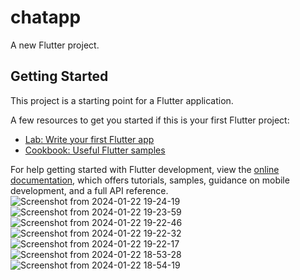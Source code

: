 # chatapp

A new Flutter project.

## Getting Started

This project is a starting point for a Flutter application.

A few resources to get you started if this is your first Flutter project:

- [Lab: Write your first Flutter app](https://docs.flutter.dev/get-started/codelab)
- [Cookbook: Useful Flutter samples](https://docs.flutter.dev/cookbook)

For help getting started with Flutter development, view the
[online documentation](https://docs.flutter.dev/), which offers tutorials,
samples, guidance on mobile development, and a full API reference.
![Screenshot from 2024-01-22 19-24-19](https://github.com/code-with-ian-lgtm/Minimal_Chatapp-x-Firebase_in_Flutter/assets/108881212/dfd22806-4a3c-4b2e-8081-a77e1d8ab48d)
![Screenshot from 2024-01-22 19-23-59](https://github.com/code-with-ian-lgtm/Minimal_Chatapp-x-Firebase_in_Flutter/assets/108881212/be80fe55-c3ce-4f2b-ae6f-96b8d98d2bb0)
![Screenshot from 2024-01-22 19-22-46](https://github.com/code-with-ian-lgtm/Minimal_Chatapp-x-Firebase_in_Flutter/assets/108881212/057f05f8-1082-438d-a3a7-c2387fc7fb0b)
![Screenshot from 2024-01-22 19-22-32](https://github.com/code-with-ian-lgtm/Minimal_Chatapp-x-Firebase_in_Flutter/assets/108881212/96a71c11-830b-4bb6-b36a-50d34fdca6d6)
![Screenshot from 2024-01-22 19-22-17](https://github.com/code-with-ian-lgtm/Minimal_Chatapp-x-Firebase_in_Flutter/assets/108881212/6924c071-d9e6-4edc-a1c1-d6fea99652ca)
![Screenshot from 2024-01-22 18-53-28](https://github.com/code-with-ian-lgtm/Minimal_Chatapp-x-Firebase_in_Flutter/assets/108881212/f6c154cc-4266-4e8c-b016-76ab6b8db393)
![Screenshot from 2024-01-22 18-54-19](https://github.com/code-with-ian-lgtm/Minimal_Chatapp-x-Firebase_in_Flutter/assets/108881212/f9b4125d-6155-4ba4-acad-facc234fe472)